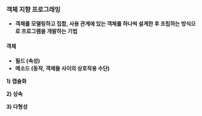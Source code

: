 ### 객체 지향 프로그래밍

- **객체를 모델링하고 집합, 사용 관계에 있는 객체를 하나씩 설계한 후 조립하는 방식으로 프로그램을 개발하는 기법**



#### 객체

- **필드 (속성)**
- **메소드 (동작, 객체들 사이의 상호작용 수단)**



**1) 캡슐화**



**2) 상속**



**3) 다형성**